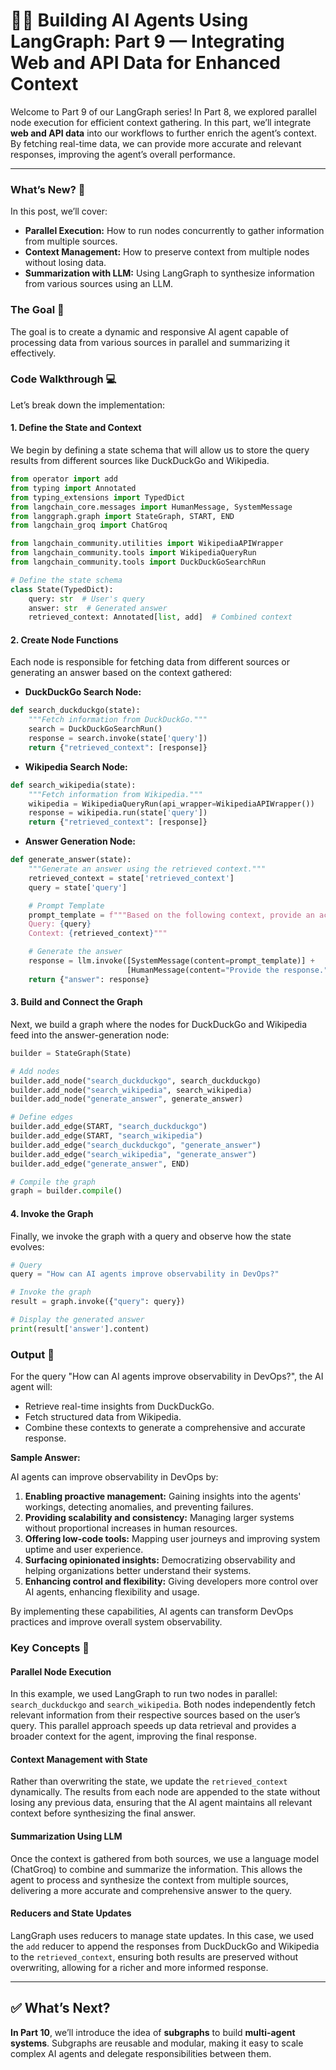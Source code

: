 # 🦜🔗 Building AI Agents Using LangGraph: Part 9 — Integrating Web and API Data for Enhanced Context

Welcome to Part 9 of our LangGraph series! In Part 8, we explored parallel node execution for efficient context gathering. In this part, we’ll integrate **web and API data** into our workflows to further enrich the agent’s context. By fetching real-time data, we can provide more accurate and relevant responses, improving the agent’s overall performance.

---

### What’s New? 🌟
In this post, we’ll cover:
- **Parallel Execution:** How to run nodes concurrently to gather information from multiple sources.
- **Context Management:** How to preserve context from multiple nodes without losing data.
- **Summarization with LLM:** Using LangGraph to synthesize information from various sources using an LLM.

### The Goal 🎯
The goal is to create a dynamic and responsive AI agent capable of processing data from various sources in parallel and summarizing it effectively.

### Code Walkthrough 💻
Let’s break down the implementation:

#### 1. Define the State and Context
We begin by defining a state schema that will allow us to store the query results from different sources like DuckDuckGo and Wikipedia.

```python
from operator import add
from typing import Annotated
from typing_extensions import TypedDict
from langchain_core.messages import HumanMessage, SystemMessage
from langgraph.graph import StateGraph, START, END
from langchain_groq import ChatGroq

from langchain_community.utilities import WikipediaAPIWrapper
from langchain_community.tools import WikipediaQueryRun
from langchain_community.tools import DuckDuckGoSearchRun

# Define the state schema
class State(TypedDict):
    query: str  # User's query
    answer: str  # Generated answer
    retrieved_context: Annotated[list, add]  # Combined context
```

#### 2. Create Node Functions
Each node is responsible for fetching data from different sources or generating an answer based on the context gathered:

- **DuckDuckGo Search Node:**

```python
def search_duckduckgo(state):
    """Fetch information from DuckDuckGo."""
    search = DuckDuckGoSearchRun()
    response = search.invoke(state['query'])
    return {"retrieved_context": [response]}
```

- **Wikipedia Search Node:**

```python
def search_wikipedia(state):
    """Fetch information from Wikipedia."""
    wikipedia = WikipediaQueryRun(api_wrapper=WikipediaAPIWrapper())
    response = wikipedia.run(state['query'])
    return {"retrieved_context": [response]}
```

- **Answer Generation Node:**

```python
def generate_answer(state):
    """Generate an answer using the retrieved context."""
    retrieved_context = state['retrieved_context']
    query = state['query']

    # Prompt Template
    prompt_template = f"""Based on the following context, provide an accurate and concise answer to the query:
    Query: {query}
    Context: {retrieved_context}"""

    # Generate the answer
    response = llm.invoke([SystemMessage(content=prompt_template)] +
                          [HumanMessage(content="Provide the response.")])
    return {"answer": response}
```

#### 3. Build and Connect the Graph
Next, we build a graph where the nodes for DuckDuckGo and Wikipedia feed into the answer-generation node:

```python
builder = StateGraph(State)

# Add nodes
builder.add_node("search_duckduckgo", search_duckduckgo)
builder.add_node("search_wikipedia", search_wikipedia)
builder.add_node("generate_answer", generate_answer)

# Define edges
builder.add_edge(START, "search_duckduckgo")
builder.add_edge(START, "search_wikipedia")
builder.add_edge("search_duckduckgo", "generate_answer")
builder.add_edge("search_wikipedia", "generate_answer")
builder.add_edge("generate_answer", END)

# Compile the graph
graph = builder.compile()
```

#### 4. Invoke the Graph
Finally, we invoke the graph with a query and observe how the state evolves:

```python
# Query
query = "How can AI agents improve observability in DevOps?"

# Invoke the graph
result = graph.invoke({"query": query})

# Display the generated answer
print(result['answer'].content)
```

### Output 📝
For the query "How can AI agents improve observability in DevOps?", the AI agent will:
- Retrieve real-time insights from DuckDuckGo.
- Fetch structured data from Wikipedia.
- Combine these contexts to generate a comprehensive and accurate response.

**Sample Answer:**

AI agents can improve observability in DevOps by:
1. **Enabling proactive management:** Gaining insights into the agents' workings, detecting anomalies, and preventing failures.
2. **Providing scalability and consistency:** Managing larger systems without proportional increases in human resources.
3. **Offering low-code tools:** Mapping user journeys and improving system uptime and user experience.
4. **Surfacing opinionated insights:** Democratizing observability and helping organizations better understand their systems.
5. **Enhancing control and flexibility:** Giving developers more control over AI agents, enhancing flexibility and usage.

By implementing these capabilities, AI agents can transform DevOps practices and improve overall system observability.

### Key Concepts 🔑

#### Parallel Node Execution
In this example, we used LangGraph to run two nodes in parallel: `search_duckduckgo` and `search_wikipedia`. Both nodes independently fetch relevant information from their respective sources based on the user’s query. This parallel approach speeds up data retrieval and provides a broader context for the agent, improving the final response.

#### Context Management with State
Rather than overwriting the state, we update the `retrieved_context` dynamically. The results from each node are appended to the state without losing any previous data, ensuring that the AI agent maintains all relevant context before synthesizing the final answer.

#### Summarization Using LLM
Once the context is gathered from both sources, we use a language model (ChatGroq) to combine and summarize the information. This allows the agent to process and synthesize the context from multiple sources, delivering a more accurate and comprehensive answer to the query.

#### Reducers and State Updates
LangGraph uses reducers to manage state updates. In this case, we used the `add` reducer to append the responses from DuckDuckGo and Wikipedia to the `retrieved_context`, ensuring both results are preserved without overwriting, allowing for a richer and more informed response.

---

## ✅ What’s Next?

**In Part 10**, we’ll introduce the idea of **subgraphs** to build **multi-agent systems**. Subgraphs are reusable and modular, making it easy to scale complex AI agents and delegate responsibilities between them.